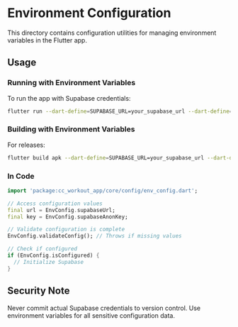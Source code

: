 # Environment Configuration

This directory contains configuration utilities for managing environment variables in the Flutter app.

## Usage

### Running with Environment Variables

To run the app with Supabase credentials:

```bash
flutter run --dart-define=SUPABASE_URL=your_supabase_url --dart-define=SUPABASE_ANON_KEY=your_anon_key
```

### Building with Environment Variables

For releases:

```bash
flutter build apk --dart-define=SUPABASE_URL=your_supabase_url --dart-define=SUPABASE_ANON_KEY=your_anon_key
```

### In Code

```dart
import 'package:cc_workout_app/core/config/env_config.dart';

// Access configuration values
final url = EnvConfig.supabaseUrl;
final key = EnvConfig.supabaseAnonKey;

// Validate configuration is complete
EnvConfig.validateConfig(); // Throws if missing values

// Check if configured
if (EnvConfig.isConfigured) {
  // Initialize Supabase
}
```

## Security Note

Never commit actual Supabase credentials to version control. Use environment variables for all sensitive configuration data.